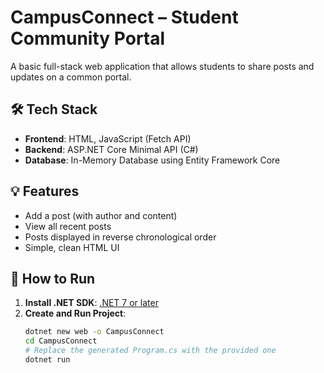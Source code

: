 # CampusConnect – Student Community Portal

A basic full-stack web application that allows students to share posts and updates on a common portal.

## 🛠 Tech Stack

- **Frontend**: HTML, JavaScript (Fetch API)
- **Backend**: ASP.NET Core Minimal API (C#)
- **Database**: In-Memory Database using Entity Framework Core

## 💡 Features

- Add a post (with author and content)
- View all recent posts
- Posts displayed in reverse chronological order
- Simple, clean HTML UI

## 🚀 How to Run

1. **Install .NET SDK**: [.NET 7 or later](https://dotnet.microsoft.com/en-us/download)
2. **Create and Run Project**:
   ```bash
   dotnet new web -o CampusConnect
   cd CampusConnect
   # Replace the generated Program.cs with the provided one
   dotnet run
   
